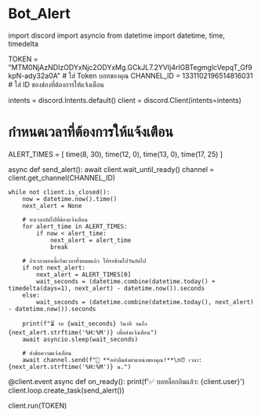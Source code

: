 # Bot_Alert

import discord
import asyncio
from datetime import datetime, time, timedelta

TOKEN = "MTM0NjAzNDIzODYxNjc2ODYxMg.GCkJL7.2YVIj4rIGBTegmglcVepqT_Gf9kpN-ady32a0A"  # ใส่ Token บอทของคุณ
CHANNEL_ID = 1331102196514816031  # ใส่ ID ของช่องที่ต้องการให้แจ้งเตือน

intents = discord.Intents.default()
client = discord.Client(intents=intents)

# กำหนดเวลาที่ต้องการให้แจ้งเตือน
ALERT_TIMES = [
    time(8, 30),
    time(12, 0),
    time(13, 0),
    time(17, 25)
]

async def send_alert():
    await client.wait_until_ready()
    channel = client.get_channel(CHANNEL_ID)

    while not client.is_closed():
        now = datetime.now().time()
        next_alert = None

        # หาเวลาถัดไปที่ต้องแจ้งเตือน
        for alert_time in ALERT_TIMES:
            if now < alert_time:
                next_alert = alert_time
                break

        # ถ้าเวลาตอนนี้เกินเวลาทั้งหมดแล้ว ให้รอข้ามไปวันถัดไป
        if not next_alert:
            next_alert = ALERT_TIMES[0]
            wait_seconds = (datetime.combine(datetime.today() + timedelta(days=1), next_alert) - datetime.now()).seconds
        else:
            wait_seconds = (datetime.combine(datetime.today(), next_alert) - datetime.now()).seconds

        print(f"⏳ รอ {wait_seconds} วินาที จนถึง {next_alert.strftime('%H:%M')} เพื่อส่งแจ้งเตือน")
        await asyncio.sleep(wait_seconds)

        # ส่งข้อความแจ้งเตือน
        await channel.send(f"📌 **อย่าลืมส่งตำแหน่งของคุณ!**\n⏰ เวลา: {next_alert.strftime('%H:%M')} น.")

@client.event
async def on_ready():
    print(f'✅ บอทล็อกอินแล้ว: {client.user}')
    client.loop.create_task(send_alert())

client.run(TOKEN)
